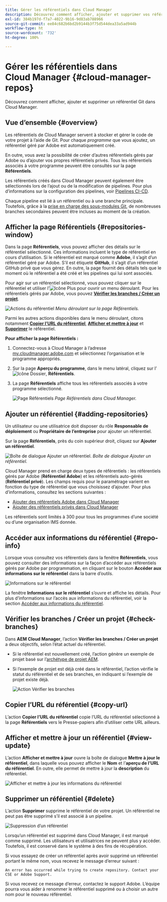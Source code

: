 ```yaml
---
title: Gérer les référentiels dans Cloud Manager
description: Découvrez comment afficher, ajouter et supprimer vos référentiels Git dans Cloud Manager.
exl-id: 384b197d-f7a7-4022-9b16-9d83ab788966
source-git-commit: ee84c682b6bd2b9144b3f75d544dea33a5ad944b
workflow-type: ht
source-wordcount: '732'
ht-degree: 100%

---
```



# Gérer les référentiels dans Cloud Manager {#cloud-manager-repos}

Découvrez comment afficher, ajouter et supprimer un référentiel Git dans Cloud Manager.

## Vue d’ensemble {#overview}

Les référentiels de Cloud Manager servent à stocker et gérer le code de votre projet à l’aide de Git. Pour chaque *programme* que vous ajoutez, un référentiel géré par Adobe est automatiquement créé.

En outre, vous avez la possibilité de créer d’autres référentiels gérés par Adobe ou d’ajouter vos propres référentiels privés. Tous les référentiels associés à votre programme peuvent être consultés sur la page **Référentiels**.

Les référentiels créés dans Cloud Manager peuvent également être sélectionnés lors de l’ajout ou de la modification de pipelines. Pour plus d’informations sur la configuration des pipelines, voir [Pipelines CI-CD](/help/overview/ci-cd-pipelines.md).

Chaque pipeline est lié à un référentiel ou à une branche principale. Toutefois, grâce à la [prise en charge des sous-modules Git](/help/managing-code/git-submodules.md), de nombreuses branches secondaires peuvent être incluses au moment de la création.

## Afficher la page Référentiels {#repositories-window}

Dans la page **Référentiels**, vous pouvez afficher des détails sur le référentiel sélectionné. Ces informations incluent le type de référentiel en cours d’utilisation. Si le référentiel est marqué comme **Adobe**, il s’agit d’un référentiel géré par Adobe. S’il est étiqueté **GitHub**, il s’agit d’un référentiel GitHub privé que vous gérez. En outre, la page fournit des détails tels que le moment où le référentiel a été créé et les pipelines qui lui sont associés.

Pour agir sur un référentiel sélectionné, vous pouvez cliquer sur le référentiel et utiliser l’![Icône Plus](https://spectrum.adobe.com/static/icons/workflow_18/Smock_More_18_N.svg) pour ouvrir un menu déroulant. Pour les référentiels gérés par Adobe, vous pouvez **[Vérifier les branches / Créer un projet](#check-branches)**.

![Actions du référentiel](assets/repository-actions.png)
*Menu déroulant sur la page Référentiels.*

Parmi les autres actions disponibles dans le menu déroulant, citons notamment **[Copier l’URL du référentiel](#copy-url)**, **[Afficher et mettre à jour](#view-update)** et **[Supprimer](#delete)** le référentiel.

**Pour afficher la page Référentiels :**

1. Connectez-vous à Cloud Manager à l’adresse [my.cloudmanager.adobe.com](https://my.cloudmanager.adobe.com/) et sélectionnez l’organisation et le programme appropriés.

1. Sur la page **Aperçu du programme**, dans le menu latéral, cliquez sur l’![Icône Dossier](https://spectrum.adobe.com/static/icons/workflow_18/Smock_Folder_18_N.svg), **Référentiels**.

1. La page **Référentiels** affiche tous les référentiels associés à votre programme sélectionné.

   ![Page Référentiels](assets/repositories.png)
   *Page Référentiels dans Cloud Manager.*


## Ajouter un référentiel {#adding-repositories}

Un utilisateur ou une utilisatrice doit disposer du rôle **Responsable de déploiement** ou **Propriétaire de l’entreprise** pour ajouter un référentiel.

Sur la page **Référentiels**, près du coin supérieur droit, cliquez sur **Ajouter un référentiel**.

![Boîte de dialogue Ajouter un référentiel.](assets/repository-add.png)
*Boîte de dialogue Ajouter un référentiel.*

Cloud Manager prend en charge deux types de référentiels : les référentiels gérés par Adobe (**Référentiel Adobe**) et les référentiels auto-gérés (**Référentiel privé**). Les champs requis pour le paramétrage varient en fonction du type de référentiel que vous choisissez d’ajouter. Pour plus d’informations, consultez les sections suivantes :

* [Ajouter des référentiels Adobe dans Cloud Manager](/help/managing-code/adobe-repositories.md)
* [Ajouter des référentiels privés dans Cloud Manager](/help/managing-code/private-repositories.md)

Les référentiels sont limités à 300 pour tous les programmes d’une société ou d’une organisation IMS donnée.

## Accéder aux informations du référentiel {#repo-info}

Lorsque vous consultez vos référentiels dans la fenêtre **Référentiels**, vous pouvez consulter des informations sur la façon d’accéder aux référentiels gérés par Adobe par programmation, en cliquant sur le bouton **Accéder aux informations sur le référentiel** dans la barre d’outils.

![Informations sur le référentiel](assets/repository-access-repo-info2.png)

La fenêtre **Informations sur le référentiel** s’ouvre et affiche les détails. Pour plus d’informations sur l’accès aux informations du référentiel, voir la section [Accéder aux informations du référentiel](/help/managing-code/accessing-repositories.md).

## Vérifier les branches / Créer un projet {#check-branches}

Dans **AEM Cloud Manager**, l’action **Vérifier les branches / Créer un projet** a deux objectifs, selon l’état actuel du référentiel.

* Si le référentiel est nouvellement créé, l’action génère un exemple de projet basé sur l’[archétype de projet AEM](https://experienceleague.adobe.com/fr/docs/experience-manager-core-components/using/developing/archetype/overview).
* Si l’exemple de projet est déjà créé dans le référentiel, l’action vérifie le statut du référentiel et de ses branches, en indiquant si l’exemple de projet existe déjà.

  ![Action Vérifier les branches](assets/check-branches.png)

## Copier l’URL du référentiel {#copy-url}

L’action **Copier l’URL du référentiel** copie l’URL du référentiel sélectionné à la page **Référentiels** vers le Presse-papiers afin d’utiliser cette URL ailleurs.

## Afficher et mettre à jour un référentiel {#view-update}

L’action **Afficher et mettre à jour** ouvre la boîte de dialogue **Mettre à jour le référentiel**, dans laquelle vous pouvez afficher le **Nom** et l’**aperçu de l’URL du référentiel**. En outre, elle permet de mettre à jour la **description** du référentiel.

![Afficher et mettre à jour les informations du référentiel](assets/repository-view-update.png)

## Supprimer un référentiel {#delete}

L’action **Supprimer** supprime le référentiel de votre projet. Un référentiel ne peut pas être supprimé s’il est associé à un pipeline.

![Suppression d’un référentiel](assets/delete.png)

Lorsqu’un référentiel est supprimé dans Cloud Manager, il est marqué comme supprimé. Les utilisateurs et utilisatrices ne peuvent plus y accéder. Toutefois, il est conservé dans le système à des fins de récupération.

Si vous essayez de créer un référentiel après avoir supprimé un référentiel portant le même nom, vous recevez le message d’erreur suivant :

`An error has occurred while trying to create repository. Contact your CSE or Adobe Support.`

Si vous recevez ce message d’erreur, contactez le support Adobe. L’équipe pourra vous aider à renommer le référentiel supprimé ou à choisir un autre nom pour le nouveau référentiel.
